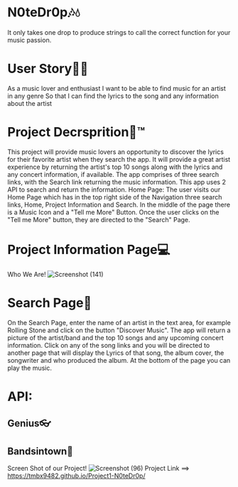 # N0teDr0p🎶💧
It only takes one drop to produce strings to call the correct function for your music passion.


# User Story📖😁
As a music lover and enthusiast 
I want to be able to find music for an artist in any genre
So that I can find the lyrics to the song and any information about the artist


# Project Decrsprition📝™
This project will provide music lovers an opportunity to discover the lyrics for their favorite artist when they search the app.  It will provide a great artist experience by returning the artist's top 10 songs along with the lyrics and any concert information, if available.   The app comprises of three search links, with the Search link returning the music information. This app uses 2 API to search and return the information.
Home Page: 
The user visits our Home Page which has in the top right side of the Navigation three search links, Home, Project Information and Search.
In the middle of the page there is a Music Icon and a "Tell me More" Button.  Once the user clicks on the "Tell me More" button, they are directed to the "Search" Page.


# Project Information Page💻
Who We Are!
![Screenshot (141)](https://user-images.githubusercontent.com/62157127/94503965-af8f5480-01d5-11eb-8393-9a965d69bb81.png)



# Search Page📲
On the Search Page, enter the name of an artist in the text area, for example Rolling Stone and click on the button "Discover Music".  The app will return a picture of the artist/band and the top 10 songs and any upcoming concert information.   Click on any of the song links and you will be directed to another page that will display the Lyrics of that song, the album cover, the songwriter and who produced the album.  At the bottom of the page you can play the music.    


# API:
## Genius👓
## Bandsintown🧠

Screen Shot of our Project!
![Screenshot (96)](https://user-images.githubusercontent.com/62157127/90165727-190eed00-dd67-11ea-9e11-d942e9741a23.png)
Project Link ==> https://tmbx9482.github.io/Project1-N0teDr0p/
